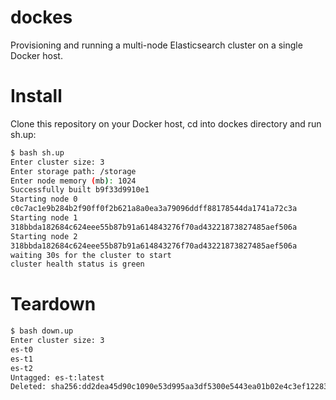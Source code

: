 # dockes

Provisioning and running a multi-node Elasticsearch cluster on a single Docker host.

# Install

Clone this repository on your Docker host, cd into dockes directory and run sh.up:

```bash
$ bash sh.up
Enter cluster size: 3
Enter storage path: /storage
Enter node memory (mb): 1024
Successfully built b9f33d9910e1
Starting node 0
c0c7ac1e9b284b2f90ff0f2b621a8a0ea3a79096ddff88178544da1741a72c3a
Starting node 1
318bbda182684c624eee55b87b91a614843276f70ad43221873827485aef506a
Starting node 2
318bbda182684c624eee55b87b91a614843276f70ad43221873827485aef506a
waiting 30s for the cluster to start
cluster health status is green
```

# Teardown

```bash
$ bash down.up
Enter cluster size: 3
es-t0
es-t1
es-t2
Untagged: es-t:latest
Deleted: sha256:dd2dea45d90c1090e53d995aa3df5300e5443ea01b02e4c3ef1228355212c710
```
